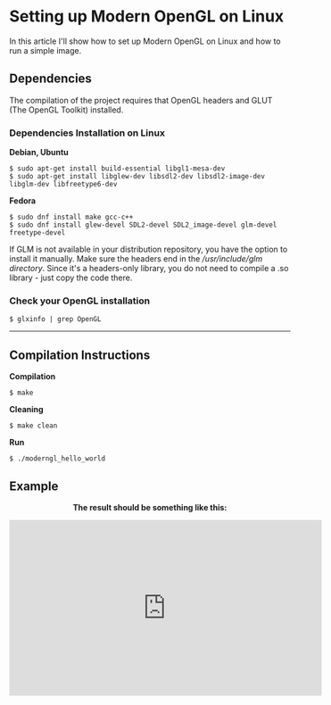 # Setting up Modern OpenGL on Linux

In this article I'll show how to set up Modern OpenGL on Linux and how to run a simple image.

## Dependencies
The compilation of the project requires that OpenGL headers and GLUT (The OpenGL Toolkit)
installed.

### Dependencies Installation on Linux

**Debian, Ubuntu**
```
$ sudo apt-get install build-essential libgl1-mesa-dev
$ sudo apt-get install libglew-dev libsdl2-dev libsdl2-image-dev libglm-dev libfreetype6-dev
```

**Fedora**
```
$ sudo dnf install make gcc-c++
$ sudo dnf install glew-devel SDL2-devel SDL2_image-devel glm-devel freetype-devel
```
If GLM is not available in your distribution repository, you have the option to install it manually. Make sure the headers end in the */usr/include/glm directory*. Since it's a headers-only library, you do not need to compile a .so library - just copy the code there.


### Check your OpenGL installation

```
$ glxinfo | grep OpenGL
```

---

## Compilation Instructions

**Compilation**
```
$ make
```

**Cleaning**
```
$ make clean
```

**Run**
```
$ ./moderngl_hello_world
```

## Example

<p align="center">
<strong>The result should be something like this:</strong>
<p align="center">

<p align="center">
<iframe width="560" height="315" src="https://www.youtube.com/embed/Ug2uIIbkVcU" frameborder="0" allow="accelerometer; autoplay; encrypted-media; gyroscope; picture-in-picture" allowfullscreen></iframe>
</p>

